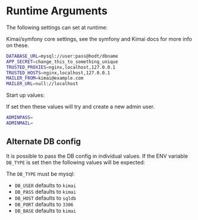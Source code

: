 # Runtime Arguments

The following settings can set at runtime:

Kimai/symfony core settings, see the symfony and Kimai docs for more info on these.

```bash
DATABASE_URL=mysql://user:pass@hodt/dbname
APP_SECRET=change_this_to_something_unique
TRUSTED_PROXIES=nginx,localhost,127.0.0.1
TRUSTED_HOSTS=nginx,localhost,127.0.0.1
MAILER_FROM=kimai@example.com
MAILER_URL=null://localhost
```

Start up values:

If set then these values will try and create a new admin user.

```bash
ADMINPASS=
ADMINMAIL=
```

## Alternate DB config

It is possible to pass the DB config in individual values.  If the ENV variable ```DB_TYPE``` is set then the following values will be expected:

The ```DB_TYPE``` must be mysql:

 * ```DB_USER``` defaults to ```kimai```
 * ```DB_PASS``` defaults to ```kimai```
 * ```DB_HOST``` defaults to ```sqldb```
 * ```DB_PORT``` defaults to ```3306```
 * ```DB_BASE``` defaults to ```kimai```
